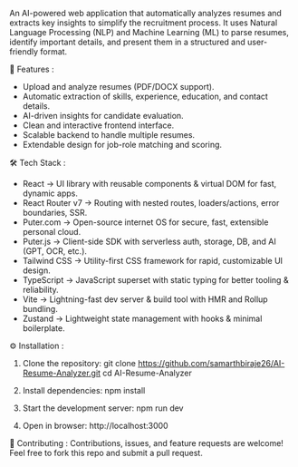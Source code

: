 An AI-powered web application that automatically analyzes resumes and extracts key insights to simplify the recruitment process. It uses Natural Language Processing (NLP) and Machine Learning (ML) to parse resumes, identify important details, and present them in a structured and user-friendly format.

🚀 Features :
- Upload and analyze resumes (PDF/DOCX support).
- Automatic extraction of skills, experience, education, and contact details.
- AI-driven insights for candidate evaluation.
- Clean and interactive frontend interface.
- Scalable backend to handle multiple resumes.
- Extendable design for job-role matching and scoring.

🛠️ Tech Stack :
- React → UI library with reusable components & virtual DOM for fast, dynamic apps.
- React Router v7 → Routing with nested routes, loaders/actions, error boundaries, SSR.
- Puter.com → Open-source internet OS for secure, fast, extensible personal cloud.
- Puter.js → Client-side SDK with serverless auth, storage, DB, and AI (GPT, OCR, etc.).
- Tailwind CSS → Utility-first CSS framework for rapid, customizable UI design.
- TypeScript → JavaScript superset with static typing for better tooling & reliability.
- Vite → Lightning-fast dev server & build tool with HMR and Rollup bundling.
- Zustand → Lightweight state management with hooks & minimal boilerplate.

⚙️ Installation :
1. Clone the repository:
git clone https://github.com/samarthbiraje26/AI-Resume-Analyzer.git
cd AI-Resume-Analyzer

2. Install dependencies:
npm install

3. Start the development server:
npm run dev

4. Open in browser:
http://localhost:3000

🤝 Contributing :
Contributions, issues, and feature requests are welcome!
Feel free to fork this repo and submit a pull request.
